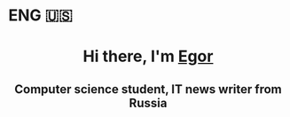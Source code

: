 <h1 aling="center">ENG 🇺🇸</h1>
<h1 align="center">Hi there, I'm <a href="https://t.me/void_inside_me" target="_blank">Egor</a> 
<h2 align="center">Computer science student, IT news writer from Russia</h2>
<!--
**voidins1de/voidins1de** is a ✨ _special_ ✨ repository because its `README.md` (this file) appears on your GitHub profile.
  
- 🔭 I’m currently working on ...
- 🌱 I’m currently learning ...
- 👯 I’m looking to collaborate on ...
- 🤔 I’m looking for help with ...
- 💬 Ask me about ...
- 📫 How to reach me: ...
- 😄 Pronouns: ...
- ⚡ Fun fact: ...
-->
